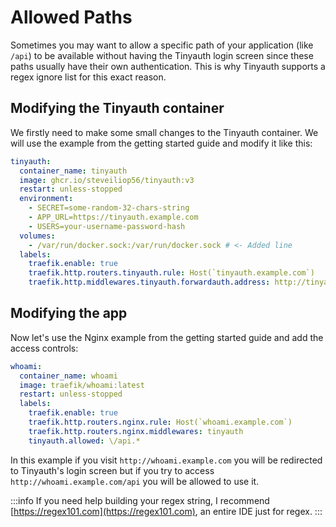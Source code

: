 # Allowed Paths

Sometimes you may want to allow a specific path of your application (like `/api`) to be available without having the Tinyauth login screen since these paths usually have their own authentication. This is why Tinyauth supports a regex ignore list for this exact reason.

## Modifying the Tinyauth container

We firstly need to make some small changes to the Tinyauth container. We will use the example from the getting started guide and modify it like this:

```yaml
tinyauth:
  container_name: tinyauth
  image: ghcr.io/steveiliop56/tinyauth:v3
  restart: unless-stopped
  environment:
    - SECRET=some-random-32-chars-string
    - APP_URL=https://tinyauth.example.com
    - USERS=your-username-password-hash
  volumes:
    - /var/run/docker.sock:/var/run/docker.sock # <- Added line
  labels:
    traefik.enable: true
    traefik.http.routers.tinyauth.rule: Host(`tinyauth.example.com`)
    traefik.http.middlewares.tinyauth.forwardauth.address: http://tinyauth:3000/api/auth/traefik
```

## Modifying the app

Now let's use the Nginx example from the getting started guide and add the access controls:

```yaml
whoami:
  container_name: whoami
  image: traefik/whoami:latest
  restart: unless-stopped
  labels:
    traefik.enable: true
    traefik.http.routers.nginx.rule: Host(`whoami.example.com`)
    traefik.http.routers.nginx.middlewares: tinyauth
    tinyauth.allowed: \/api.*
```

In this example if you visit `http://whoami.example.com` you will be redirected to Tinyauth's login screen but if you try to access `http://whoami.example.com/api` you will be allowed to use it.

:::info
If you need help building your regex string, I recommend [https://regex101.com](https://regex101.com), an entire IDE just for regex.
:::
